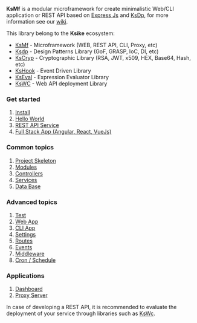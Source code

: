 **KsMf** is a modular microframework for create minimalistic Web/CLI application or REST API based on [Express Js](https://expressjs.com/es/) and [KsDp](https://github.com/ameksike/ksdp/wiki), for more information see our [wiki](https://github.com/ameksike/ksmf/wiki).


This library belong to the **Ksike** ecosystem:
- [KsMf](https://www.npmjs.com/package/ksmf) - Microframework (WEB, REST API, CLI, Proxy, etc)
- [Ksdp](https://www.npmjs.com/package/ksdp) - Design Patterns Library (GoF, GRASP, IoC, DI, etc)
- [KsCryp](https://www.npmjs.com/package/kscryp) - Cryptographic Library (RSA, JWT, x509, HEX, Base64, Hash, etc) 
- [KsHook](https://www.npmjs.com/package/kshook) - Event Driven Library
- [KsEval](https://www.npmjs.com/package/kseval) - Expression Evaluator Library 
- [KsWC](https://www.npmjs.com/package/kswc) - Web API deployment Library


### Get started
1. [Install](./doc/intro.install.md)
2. [Hello World](./doc/intro.hello_world.md)
3. [REST API Service](./doc/intro.REST_API.md)
4. [Full Stack App (Angular, React, VueJs)](./doc/intro.fullstack_app.md)

### Common topics
1. [Project Skeleton](./doc/common.project_skeleton.md)
2. [Modules](./doc/common.modules.md)
3. [Controllers](./doc/common.controllers.md)
4. [Services](./doc/common.services.md)
5. [Data Base](./doc/common.DAO.md)

### Advanced topics
1. [Test](./doc/advanced.test.md)
2. [Web App](./doc/advanced.app_web.md) 
3. [CLI App](./doc/advanced.app_cli.md) 
4. [Settings](./doc/advanced.setting.md)
5. [Routes](./doc/advanced.routes.md)
6. [Events](./doc/advanced.events.md)
7. [Middleware](./doc/advanced.middleware.md)
8. [Cron / Schedule](./doc/advanced.cron.md)

### Applications
1. [Dashboard](./doc/application.dashboard.md)
2. [Proxy Server](./doc/application.proxy_server.md)

In case of developing a REST API, it is recommended to evaluate the deployment of your service through libraries such as [KsWc](https://github.com/ameksike/kswc/wiki).  
